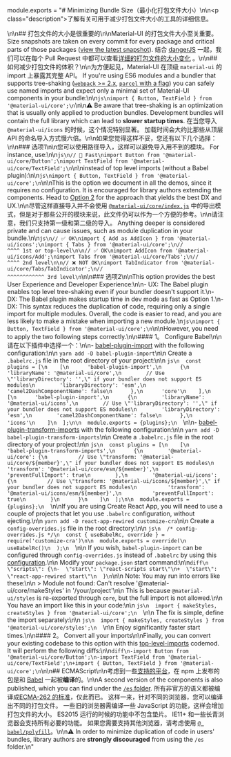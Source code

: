 module.exports = "# Minimizing Bundle Size（最小化打包文件大小）\n\n<p class=\"description\">了解有关可用于减少打包文件大小的工具的详细信息。</p>\n\n## 打包文件的大小是很重要的\n\nMaterial-UI 的打包文件大小至关重要。 Size snapshots are taken on every commit for every package and critical parts of those packages ([view the latest snapshot](/size-snapshot)). 结合 [dangerJS](https://danger.systems/js/) 一起，我们可以在每个 Pull Request 中都可以查看[详细的打包文件的大小变化](https://github.com/Foso/material-ui/pull/14638#issuecomment-466658459) 。\n\n## 如何减少打包文件的体积？\n\n为方便起见，Material-UI 在顶级 `material-ui` 的 import 上暴露其完整 API。 If you're using ES6 modules and a bundler that supports tree-shaking ([`webpack` >= 2.x](https://webpack.js.org/guides/tree-shaking/), [`parcel` with a flag](https://en.parceljs.org/cli.html#enable-experimental-scope-hoisting/tree-shaking-support)) you can safely use named imports and expect only a minimal set of Material-UI components in your bundle:\n\n```js\nimport { Button, TextField } from '@material-ui/core';\n```\n\n⚠️ Be aware that tree-shaking is an optimization that is usually only applied to production bundles. Development bundles will contain the full library which can lead to **slower startup times**. 在当您导入 `@material-ui/icons` 的时候，这个情况特别显著。 加载时间会大约比那些从顶层 API 的命名导入方式慢六倍。\n\n如果您觉得这样不妥，您还有以下几个选择：\n\n### 选项1\n\n您可以使用路径导入，这样可以避免导入用不到的模块。 For instance, use:\n\n```js\n// 🚀 Fast\nimport Button from '@material-ui/core/Button';\nimport TextField from '@material-ui/core/TextField';\n```\n\ninstead of top level imports (without a Babel plugin):\n\n```js\nimport { Button, TextField } from '@material-ui/core';\n```\n\nThis is the option we document in all the demos, since it requires no configuration. It is encouraged for library authors extending the components. Head to [Option 2](#option-2) for the approach that yields the best DX and UX.\n\n尽管这样直接导入并不会使用 [`@material-ui/core/index.js`](https://github.com/Foso/material-ui/blob/master/packages/material-ui/src/index.js) 中的导出模式，但是对于那些公开的模块来说，此文件仍可以作为一个方便的参考。\n\n请注意，我们只支持第一级和第二级的导入。 Anything deeper is considered private and can cause issues, such as module duplication in your bundle.\n\n```js\n// ✅ OK\nimport { Add as AddIcon } from '@material-ui/icons';\nimport { Tabs } from '@material-ui/core';\n//                                 ^^^^ 1st or top-level\n\n// ✅ OK\nimport AddIcon from '@material-ui/icons/Add';\nimport Tabs from '@material-ui/core/Tabs';\n//                                  ^^^^ 2nd level\n\n// ❌ NOT OK\nimport TabIndicator from '@material-ui/core/Tabs/TabIndicator';\n//                                               ^^^^^^^^^^^^ 3rd level\n```\n\n### 选项2\n\nThis option provides the best User Experience and Developer Experience:\n\n- UX: The Babel plugin enables top level tree-shaking even if your bundler doesn't support it.\n- DX: The Babel plugin makes startup time in dev mode as fast as Option 1.\n- DX: This syntax reduces the duplication of code, requiring only a single import for multiple modules. Overall, the code is easier to read, and you are less likely to make a mistake when importing a new module.\n```js\nimport { Button, TextField } from '@material-ui/core';\n```\n\nHowever, you need to apply the two following steps correctly.\n\n#### 1。 Configure Babel\n\n请在以下插件中选择一个：\n\n- [babel-plugin-import](https://github.com/ant-design/babel-plugin-import) with the following configuration:\n\n  `yarn add -D babel-plugin-import`\n\n  Create a `.babelrc.js` file in the root directory of your project:\n\n  ```js\n  const plugins = [\n    [\n      'babel-plugin-import',\n      {\n        'libraryName': '@material-ui/core',\n        // Use \"'libraryDirectory': '',\" if your bundler does not support ES modules\n        'libraryDirectory': 'esm',\n        'camel2DashComponentName': false\n      },\n      'core'\n    ],\n    [\n      'babel-plugin-import',\n      {\n        'libraryName': '@material-ui/icons',\n        // Use \"'libraryDirectory': '',\" if your bundler does not support ES modules\n        'libraryDirectory': 'esm',\n        'camel2DashComponentName': false\n      },\n      'icons'\n    ]\n  ];\n\n  module.exports = {plugins};\n  ```\n\n- [babel-plugin-transform-imports](https://www.npmjs.com/package/babel-plugin-transform-imports) with the following configuration:\n\n  `yarn add -D babel-plugin-transform-imports`\n\n  Create a `.babelrc.js` file in the root directory of your project:\n\n  ```js\n  const plugins = [\n    [\n      'babel-plugin-transform-imports',\n      {\n        '@material-ui/core': {\n          // Use \"transform: '@material-ui/core/${member}',\" if your bundler does not support ES modules\n          'transform': '@material-ui/core/esm/${member}',\n          'preventFullImport': true\n        },\n        '@material-ui/icons': {\n          // Use \"transform: '@material-ui/icons/${member}',\" if your bundler does not support ES modules\n          'transform': '@material-ui/icons/esm/${member}',\n          'preventFullImport': true\n        }\n      }\n    ]\n  ];\n\n  module.exports = {plugins};\n  ```\n\nIf you are using Create React App, you will need to use a couple of projects that let you use `.babelrc` configuration, without ejecting.\n\n  `yarn add -D react-app-rewired customize-cra`\n\n  Create a `config-overrides.js` file in the root directory:\n\n  ```js\n  /* config-overrides.js */\n  const { useBabelRc, override } = require('customize-cra')\n\n  module.exports = override(\n    useBabelRc()\n  );\n  ```\n\n  If you wish, `babel-plugin-import` can be configured through `config-overrides.js` instead of `.babelrc` by using this [configuration](https://github.com/arackaf/customize-cra/blob/master/api.md#fixbabelimportslibraryname-options).\n\n  Modify your `package.json` start command:\n\n```diff\n  \"scripts\": {\n-  \"start\": \"react-scripts start\"\n+  \"start\": \"react-app-rewired start\"\n  }\n```\n\n  Note: You may run into errors like these:\n\n  > Module not found: Can't resolve '@material-ui/core/makeStyles' in '/your/project'\n\n  This is because `@material-ui/styles` is re-exported through `core`, but the full import is not allowed.\n\n  You have an import like this in your code:\n\n  ```js\n  import { makeStyles, createStyles } from '@material-ui/core';\n  ```\n\n  The fix is simple, define the import separately:\n\n  ```js\n  import { makeStyles, createStyles } from '@material-ui/core/styles';\n  ```\n\n  Enjoy significantly faster start times.\n\n#### 2。 Convert all your imports\n\nFinally, you can convert your existing codebase to this option with this [top-level-imports](https://github.com/Foso/material-ui/blob/master/packages/material-ui-codemod/README.md#top-level-imports) codemod. It will perform the following diffs:\n\n```diff\n-import Button from '@material-ui/core/Button';\n-import TextField from '@material-ui/core/TextField';\n+import { Button, TextField } from '@material-ui/core';\n```\n\n## ECMAScript\n\n考虑到一些[支持的平台](/getting-started/supported-platforms/)，在 npm 上发布的包是和 [Babel](https://github.com/babel/babel) 一起被**编译**的。\n\nA second version of the components is also published, which you can find under the [`/es` folder](https://unpkg.com/@material-ui/core/es/). 所有非官方的语义都被编译成[ECMA-262 的标准](https://www.ecma-international.org/publications/standards/Ecma-262.htm)，仅此而已。 这样一来，针对不同的浏览器，您可以编译出不同的打包文件。 一些旧的浏览器需编译一些 JavaScript 的功能，这样会增加打包文件的大小。 ES2015 运行的时候的功能中不包含垫片。 IE11+ 和一些长青浏览器会支持所有必要的功能。 如果您需要支持其他浏览器，请考虑使用 [`@ babel/polyfill`](https://www.npmjs.com/package/@babel/polyfill)。\n\n⚠️ In order to minimize duplication of code in users' bundles, library authors are **strongly discouraged** from using the `/es` folder.\n"